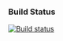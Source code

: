 ### Build  Status

[![Build status](https://ci.appveyor.com/api/projects/status/8kj6rq0fhqfu26ly?svg=true)](https://ci.appveyor.com/project/dim4ik1985/destructuring)

